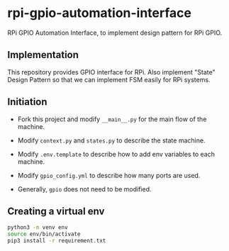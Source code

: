 # rpi-gpio-automation-interface

RPi GPIO Automation Interface, to implement design pattern for RPi GPIO.

## Implementation

This repository provides GPIO interface for RPi. Also implement "State" Design Pattern so that we can implement FSM easily for RPi systems.

## Initiation

- Fork this project and modify `__main__.py` for the main flow of the machine.

- Modify `context.py` and `states.py` to describe the state machine.

- Modify `.env.template` to describe how to add env variables to each machine.

- Modify `gpio_config.yml` to describe how many ports are used.

- Generally, `gpio` does not need to be modified.

## Creating a virtual env

```sh
python3 -m venv env
source env/bin/activate
pip3 install -r requirement.txt
```
